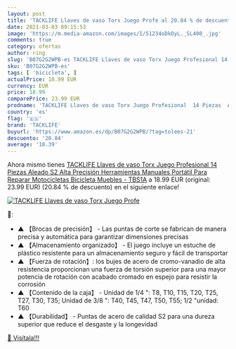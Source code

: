 ```yaml
---
layout: post
title: 'TACKLIFE Llaves de vaso Torx Juego Profe al 20.84 % de descuento'
date: 2021-03-03 09:15:53
image: 'https://m.media-amazon.com/images/I/51234oDkOyL._SL400_.jpg'
comments: true
category: ofertas
author: ring
slug: 'B07G2G2WPB-es TACKLIFE Llaves de vaso Torx Juego Profesional 14 Piezas...'
sku: 'B07G2G2WPB-es'
tags: [ 'bicicleta', ]
actualPrice: 18.99 EUR
currency: EUR
price: 18.99
comparePrice: 23.99 EUR
prodname: 'TACKLIFE Llaves de vaso Torx Juego Profesional  14 Piezas  Aleado S2  Alta Precisión  Herramientas Manuales  Portátil  Para Reparar Motocicletas  Bicicleta  Muebles - TBS1A'
country: 'es'
flag: '🇪🇸'
brand: 'TACKLIFE'
buyurl: 'https://www.amazon.es/dp/B07G2G2WPB/?tag=tolees-21'
descuento: '20.84'
average: '18.39'
---
```


Ahora mismo tienes [TACKLIFE Llaves de vaso Torx Juego Profesional  14 Piezas  Aleado S2  Alta Precisión  Herramientas Manuales  Portátil  Para Reparar Motocicletas  Bicicleta  Muebles - TBS1A](https://www.amazon.es/dp/B07G2G2WPB/?tag=tolees-21) a 18.99 EUR (original: 23.99 EUR) (20.84 %  de descuento) en el siguiente enlace!

[![TACKLIFE Llaves de vaso Torx Juego Profe](https://m.media-amazon.com/images/I/51234oDkOyL._SL400_.jpg)](https://www.amazon.es/dp/B07G2G2WPB/?tag=tolees-21)

🔎:

- ▲ 【Brocas de precisión】 - Las puntas de corte se fabrican de manera precisa y automática para garantizar dimensiones precisas
- ▲ 【Almacenamiento organizado】 - El juego incluye un estuche de plástico resistente para un almacenamiento seguro y fácil de transportar
- ▲ 【Fuerza de rotación】: los bujes de acero de cromo-vanadio de alta resistencia proporcionan una fuerza de torsión superior para una mayor potencia de rotación con acabado cromado en espejo para resistir la corrosión
- ▲ 【Contenido de la caja】 - Unidad de 1/4 ": T8, T10, T15, T20, T25, T27, T30, T35; Unidad de 3/8 ": T40, T45, T47, T50, T55; 1/2 "unidad: T60
- ▲ 【Durabilidad】 - Puntas de acero de calidad S2 para una dureza superior que reduce el desgaste y la longevidad

[🛒 Visítala!!!](https://www.amazon.es/dp/B07G2G2WPB/?tag=tolees-21)
